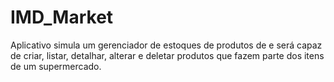 # IMD_Market
Aplicativo simula um gerenciador de estoques de produtos de e será capaz de criar, listar, detalhar, alterar e deletar produtos que fazem parte dos itens de um supermercado.